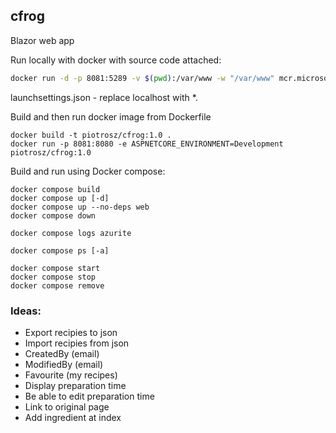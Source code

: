 ## cfrog

Blazor web app

Run locally with docker with source code attached:
```bash
docker run -d -p 8081:5289 -v $(pwd):/var/www -w "/var/www" mcr.microsoft.com/dotnet/sdk:9.0 bash -c "dotnet watch run --project ./src/CookingFrog.WebUI/CookingFrog.WebUI/CookingFrog.WebUI.csproj"  
```

launchsettings.json - replace localhost with *.

Build and then run docker image from Dockerfile

```
docker build -t piotrosz/cfrog:1.0 .
docker run -p 8081:8080 -e ASPNETCORE_ENVIRONMENT=Development piotrosz/cfrog:1.0 
```

Build and run using Docker compose:

```
docker compose build
docker compose up [-d]
docker compose up --no-deps web
docker compose down

docker compose logs azurite

docker compose ps [-a]

docker compose start
docker compose stop
docker compose remove

```

### Ideas:

- Export recipies to json
- Import recipies from json
- CreatedBy (email)
- ModifiedBy (email)
- Favourite (my recipes)
- Display preparation time
- Be able to edit preparation time
- Link to original page
- Add ingredient at index
